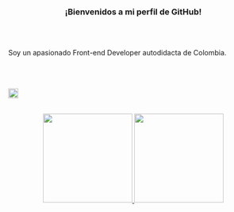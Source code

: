 <h3 align="center" >
  ¡Bienvenidos a mi perfil de GitHub! 
</h3>


<br />
<br />

Soy un apasionado Front-end Developer autodidacta de Colombia.
<p>
  <a href="https://skillicons.dev">
    <img height="5em" src="https://skillicons.dev/icons?i=linkedin" /> 
  </a>
</p>

<br />

<p>
  <a href="https://skillicons.dev">
    <img height="20em" src="https://skillicons.dev/icons?i=html,css,javascript,react,nextjs,redux,git,bootstrap,tailwind,sass,materialui" />
  </a>
</p>

<br />

<div align="center">
  <a href="https://github.com/DavidZG312">
  <img height="180em" src="https://github-readme-stats.vercel.app/api?username=DavidZG312&show_icons=true&theme=prussian&include_all_commits=true&count_private=true"/>
  <img height="180em" src="https://github-readme-stats.vercel.app/api/top-langs/?username=DavidZG312&layout=compact&langs_count=7&theme=prussian"/>
</div>